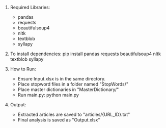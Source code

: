 1. Required Libraries:
   - pandas
   - requests
   - beautifulsoup4
   - nltk
   - textblob
   - syllapy

2. To install dependencies:
   pip install pandas requests beautifulsoup4 nltk textblob syllapy

3. How to Run:
   - Ensure Input.xlsx is in the same directory.
   - Place stopword files in a folder named "StopWords/"
   - Place master dictionaries in "MasterDictionary/"
   - Run main.py:
       python main.py

4. Output:
   - Extracted articles are saved to "articles/{URL_ID}.txt"
   - Final analysis is saved as "Output.xlsx"
